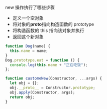 new 操作执行了哪些步骤

- 定义一个空对象
- 将对象的**proto**指向构造函数的 prototype
- 将构造函数的 this 指向该对象并执行
- 返回这个新对象

```js
function Dog(name) {
  this.name = name;
}
Dog.prototype.eat = function () {
  console.log(this.name + "正在吃饭");
};

function customeNew(Constructor, ...args) {
  let obj = {};
  obj.__proto__ = Constructor.prototype;
  obj.apply(Constructor, args);
  return obj;
}
```
